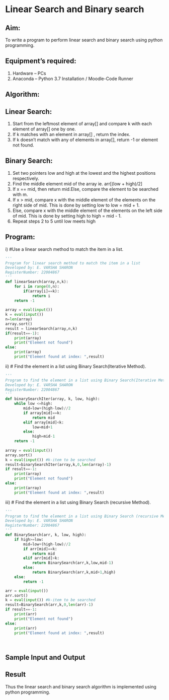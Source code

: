 # Linear Search and Binary search
## Aim:
To write a program to perform linear search and binary search using python programming.
## Equipment’s required:
1.	Hardware – PCs
2.	Anaconda – Python 3.7 Installation / Moodle-Code Runner
## Algorithm:
## Linear Search:
1.	Start from the leftmost element of array[] and compare k with each element of array[] one by one.
2.	If k matches with an element in array[] , return the index.
3.	If k doesn’t match with any of elements in array[], return -1 or element not found.
## Binary Search:
1.	Set two pointers low and high at the lowest and the highest positions respectively.
2.	Find the middle element mid of the array ie. arr[(low + high)/2]
3.	If x == mid, then return mid.Else, compare the element to be searched with m.
4.	If x > mid, compare x with the middle element of the elements on the right side of mid. This is done by setting low to low = mid + 1.
5.	Else, compare x with the middle element of the elements on the left side of mid. This is done by setting high to high = mid - 1.
6.	Repeat steps 2 to 5 until low meets high
## Program:
i)	#Use a linear search method to match the item in a list.
```python
'''
Program for linear search method to match the item in a list
Developed by: E. VARSHA SHARON
RegisterNumber: 22004867
'''
def linearSearch(array,n,k):
    for i in range(0,n):
        if(array[i]==k):
            return i
    return -1
    
array = eval(input())
k = eval(input())
n=len(array)
array.sort()
result = linearSearch(array,n,k)
if(result==-1):
    print(array)
    print("Element not found")
else:
    print(array)
    print("Element found at index: ",result)


```
ii)	# Find the element in a list using Binary Search(Iterative Method).
```python
''' 
Program to find the element in a list using Binary Search(Iterative Method)..
Developed by: E. VARSHA SHARON
RegisterNumber: 22004867
'''
def binarySearchIter(array, k, low, high):
    while low <=high:
        mid=low+(high-low)//2
        if array[mid]==k:
            return mid
        elif array[mid]<k:
            low=mid+1
        else:
            high=mid-1
    return -1
    
array = eval(input())
array.sort()
k = eval(input()) #k-item to be searched
result=binarySearchIter(array,k,0,len(array)-1)
if result==-1:
    print(array)
    print("Element not found")
else:
    print(array)
    print("Element found at index: ",result)


```
iii)	# Find the element in a list using Binary Search (recursive Method).
```python
''' 
Program to find the element in a list using Binary Search (recursive Method).
Developed by: E. VARSHA SHARON
RegisterNumber: 22004867
'''
def BinarySearch(arr, k, low, high):
    if high>=low:
        mid=low+(high-low)//2
        if arr[mid]==k:
            return mid
        elif arr[mid]>k:
            return BinarySearch(arr,k,low,mid-1)
        else:
            return BinarySearch(arr,k,mid+1,high)
    else:
        return -1

arr = eval(input())
arr.sort()
k = eval(input()) #k-item to be searched
result=BinarySearch(arr,k,0,len(arr)-1)
if result==-1:
    print(arr)
    print("Element not found")
else:
    print(arr)
    print("Element found at index: ",result)




```
## Sample Input and Output






## Result
Thus the linear search and binary search algorithm is implemented using python programming.